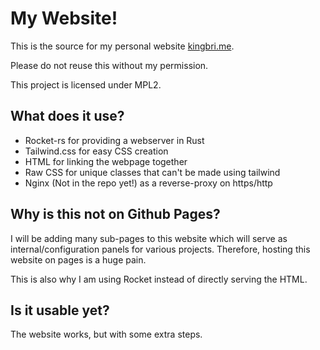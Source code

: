 # My Website!

This is the source for my personal website [kingbri.me](kingbri.me).

Please do not reuse this without my permission.

This project is licensed under MPL2.

## What does it use?

- Rocket-rs for providing a webserver in Rust
- Tailwind.css for easy CSS creation
- HTML for linking the webpage together
- Raw CSS for unique classes that can't be made using tailwind
- Nginx (Not in the repo yet!) as a reverse-proxy on https/http

## Why is this not on Github Pages?

I will be adding many sub-pages to this website which will serve as internal/configuration panels for various projects. Therefore, hosting this website on pages is a huge pain. 

This is also why I am using Rocket instead of directly serving the HTML.

## Is it usable yet?

The website works, but with some extra steps.
